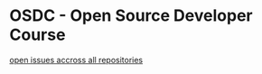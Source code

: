 # OSDC - Open Source Developer Course

[open issues accross all repositories](https://github.com/search?q=org%3Aosdc-code-maven+state%3Aopen&type=Issues)

